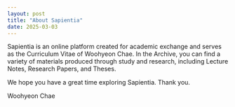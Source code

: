 ```yaml
---
layout: post
title: "About Sapientia"
date: 2025-03-03
---
```


Sapientia is an online platform created for academic exchange and serves as the Curriculum Vitae of Woohyeon Chae. In the Archive, you can find a variety of materials produced through study and research, including Lecture Notes, Research Papers, and Theses.

We hope you have a great time exploring Sapientia. Thank you.

Woohyeon Chae